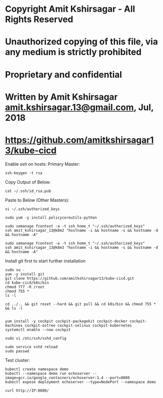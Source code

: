 # Copyright Amit Kshirsagar - All Rights Reserved
# Unauthorized copying of this file, via any medium is strictly prohibited
# Proprietary and confidential
# Written by Amit Kshirsagar <amit.kshirsagar.13@gmail.com>, Jul, 2018
# https://github.com/amitkshirsagar13/kube-cicd

Enable ssh on hosts:
Primary Master:
```
ssh-keygen -t rsa
```

Copy Output of Below:
```
cat ~/.ssh/id_rsa.pub
```
Paste to Below (Other Masters):
```
vi ~/.ssh/authorized_keys

sudo yum -y install policycoreutils-python

sudo semanage fcontext -a -t ssh_home_t "~/.ssh/authorized_keys"
ssh amit_kshirsagar_13@k8m2 "hostname -i && hostname -s && hostname -d && hostname -A"

sudo semanage fcontext -a -t ssh_home_t "~/.ssh/authorized_keys"
ssh amit_kshirsagar_13@k8m3 "hostname -i && hostname -s && hostname -d && hostname -A"
```


Install git first to start further installation

```
sudo su -
yum -y install git
git clone https://github.com/amitkshirsagar13/kube-cicd.git
cd kube-cicd/k8s/bin
chmod 777 -R /root
chmod 755 *
ls -l

cd ../.. && git reset --hard && git pull && cd k8s/bin && chmod 755 * && ls -l


yum install -y cockpit cockpit-packagekit cockpit-docker cockpit-machines cockpit-ostree cockpit-selinux cockpit-kubernetes 
systemctl enable --now cockpit

sudo vi /etc/ssh/sshd_config

sudo service sshd reload
sudo passwd

```

Test cluster:

```
kubectl create namespace demo
kubectl --namespace demo run echoserver --image=gcr.io/google_containers/echoserver:1.4 --port=8080
kubectl expose deployment echoserver --type=NodePort --namespace demo

curl http://IP:8080/
```